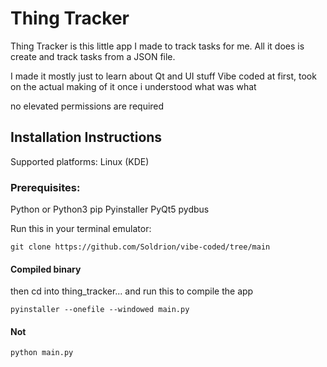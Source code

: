 # Thing Tracker

Thing Tracker is this little app I made to track tasks for me.
All it does is create and track tasks from a JSON file.

I made it mostly just to learn about Qt and UI stuff
Vibe coded at first, took on the actual making of it once i understood what was what

no elevated permissions are required

## Installation Instructions

Supported platforms: Linux (KDE)

### Prerequisites:

Python or Python3
pip
Pyinstaller
PyQt5
pydbus

Run this in your terminal emulator:
```
git clone https://github.com/Soldrion/vibe-coded/tree/main
```

#### Compiled binary
then cd into thing_tracker...
and run this to compile the app
```
pyinstaller --onefile --windowed main.py
```
#### Not
```
python main.py
```
